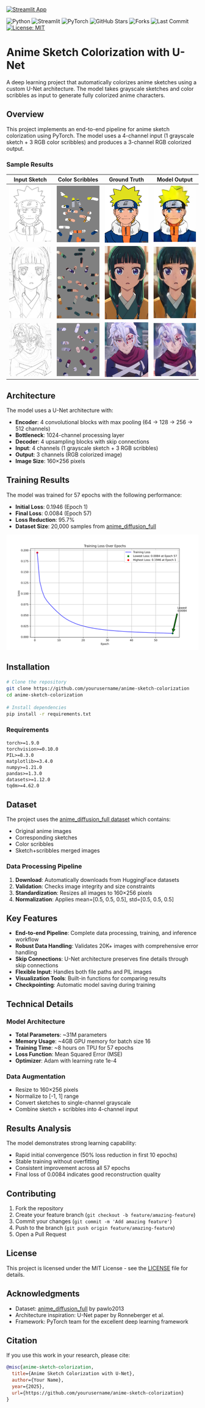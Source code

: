 [![Streamlit App](https://static.streamlit.io/badges/streamlit_badge_black_white.svg)](https://uan-based-anime-style-image-colorizer.streamlit.app/)

![Python](https://img.shields.io/badge/Python-3.12.2-blue)
![Streamlit](https://img.shields.io/badge/Streamlit-1.42.1-red)
![PyTorch](https://img.shields.io/badge/PyTorch-1.9.0-orange)
![GitHub Stars](https://img.shields.io/github/stars/vrobbin3247/UAN-based-anime-style-image-coloriser?style=social)
![Forks](https://img.shields.io/github/forks/vrobbin3247/UAN-based-anime-style-image-coloriser?style=social)
![Last Commit](https://img.shields.io/github/last-commit/vrobbin3247/UAN-based-anime-style-image-coloriser)
[![License: MIT](https://img.shields.io/badge/License-MIT-yellow.svg)](https://github.com/vrobbin3247/UAN-based-anime-style-image-coloriser/blob/main/LICENSE)

# Anime Sketch Colorization with U-Net

A deep learning project that automatically colorizes anime sketches using a custom U-Net architecture. The model takes grayscale sketches and color scribbles as input to generate fully colorized anime characters.

## Overview

This project implements an end-to-end pipeline for anime sketch colorization using PyTorch. The model uses a 4-channel input (1 grayscale sketch + 3 RGB color scribbles) and produces a 3-channel RGB colorized output.

### Sample Results

| Input Sketch                        | Color Scribbles                            | Ground Truth                                  | Model Output                         |
|-------------------------------------|--------------------------------------------|-----------------------------------------------|--------------------------------------|
| ![Sketch 1](images/naruto_edge.jpg) | ![Scribbles 1](images/naruto_scribble.jpg) | ![Ground Truth 1](images/naruto_original.jpg) | ![Output 1](images/naruto_generated.jpg) |
| ![Sketch 2](images/maomao_edge.jpg) | ![Scribbles 2](images/maomao_scribble.jpg) | ![Ground Truth 2](images/maomao_original.jpg) | ![Output 2](images/maomao_output.jpg)|
| ![Sketch 2](images/uzui_edge.jpg)   | ![Scribbles 2](images/uzui_scribble.jpg) | ![Ground Truth 2](images/uzui_original.jpg) | ![Output 2](images/uzui_output.jpg)|

## Architecture

The model uses a U-Net architecture with:
- **Encoder**: 4 convolutional blocks with max pooling (64 → 128 → 256 → 512 channels)
- **Bottleneck**: 1024-channel processing layer
- **Decoder**: 4 upsampling blocks with skip connections
- **Input**: 4 channels (1 grayscale sketch + 3 RGB scribbles)
- **Output**: 3 channels (RGB colorized image)
- **Image Size**: 160×256 pixels

## Training Results

The model was trained for 57 epochs with the following performance:
- **Initial Loss**: 0.1946 (Epoch 1)
- **Final Loss**: 0.0084 (Epoch 57)
- **Loss Reduction**: 95.7%
- **Dataset Size**: 20,000 samples from [anime_diffusion_full](https://huggingface.co/datasets/pawlo2013/anime_diffusion_full)

![Training Loss Curve](images/training_loss_plot.png)

## Installation

```bash
# Clone the repository
git clone https://github.com/yourusername/anime-sketch-colorization
cd anime-sketch-colorization

# Install dependencies
pip install -r requirements.txt
```

### Requirements

```
torch>=1.9.0
torchvision>=0.10.0
PIL>=8.3.0
matplotlib>=3.4.0
numpy>=1.21.0
pandas>=1.3.0
datasets>=1.12.0
tqdm>=4.62.0
```

## Dataset

The project uses the [anime_diffusion_full dataset](https://huggingface.co/datasets/pawlo2013/anime_diffusion_full) which contains:
- Original anime images
- Corresponding sketches
- Color scribbles
- Sketch+scribbles merged images

### Data Processing Pipeline

1. **Download**: Automatically downloads from HuggingFace datasets
2. **Validation**: Checks image integrity and size constraints
3. **Standardization**: Resizes all images to 160×256 pixels
4. **Normalization**: Applies mean=[0.5, 0.5, 0.5], std=[0.5, 0.5, 0.5]

## Key Features

- **End-to-end Pipeline**: Complete data processing, training, and inference workflow
- **Robust Data Handling**: Validates 20K+ images with comprehensive error handling
- **Skip Connections**: U-Net architecture preserves fine details through skip connections
- **Flexible Input**: Handles both file paths and PIL images
- **Visualization Tools**: Built-in functions for comparing results
- **Checkpointing**: Automatic model saving during training

## Technical Details

### Model Architecture
- **Total Parameters**: ~31M parameters
- **Memory Usage**: ~4GB GPU memory for batch size 16
- **Training Time**: ~8 hours on TPU for 57 epochs
- **Loss Function**: Mean Squared Error (MSE)
- **Optimizer**: Adam with learning rate 1e-4

### Data Augmentation
- Resize to 160×256 pixels
- Normalize to [-1, 1] range
- Convert sketches to single-channel grayscale
- Combine sketch + scribbles into 4-channel input

## Results Analysis

The model demonstrates strong learning capability:
- Rapid initial convergence (50% loss reduction in first 10 epochs)
- Stable training without overfitting
- Consistent improvement across all 57 epochs
- Final loss of 0.0084 indicates good reconstruction quality

## Contributing

1. Fork the repository
2. Create your feature branch (`git checkout -b feature/amazing-feature`)
3. Commit your changes (`git commit -m 'Add amazing feature'`)
4. Push to the branch (`git push origin feature/amazing-feature`)
5. Open a Pull Request

## License

This project is licensed under the MIT License - see the [LICENSE](LICENSE) file for details.

## Acknowledgments

- Dataset: [anime_diffusion_full](https://huggingface.co/datasets/pawlo2013/anime_diffusion_full) by pawlo2013
- Architecture inspiration: U-Net paper by Ronneberger et al.
- Framework: PyTorch team for the excellent deep learning framework

## Citation

If you use this work in your research, please cite:

```bibtex
@misc{anime-sketch-colorization,
  title={Anime Sketch Colorization with U-Net},
  author={Your Name},
  year={2025},
  url={https://github.com/yourusername/anime-sketch-colorization}
}
```
